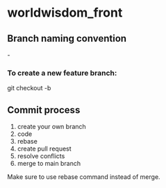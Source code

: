 # worldwisdom_front

## Branch naming convention
<your name>-<name of feature>

### To create a new feature branch:
git checkout -b <branch name>

## Commit process
1. create your own branch
2. code
3. rebase
4. create pull request
5. resolve conflicts
6. merge to main branch

Make sure to use rebase command instead of merge.
